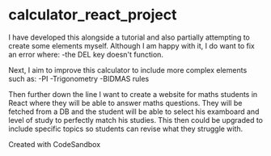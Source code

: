 # calculator_react_project
I have developed this alongside a tutorial and also partially attempting to create some elements myself.
Although I am happy with it, I do want to fix an error where:
-the DEL key doesn't function.

Next, I aim to improve this calculator to include more complex elements such as:
-PI
-Trigonometry
-BIDMAS rules

Then further down the line I want to create a website for maths students in React where they will be able to answer maths questions.
They will be fetched from a DB and the student will be able to select his examboard and level of study to perfectly match his studies.
This then could be upgraded to include specific topics so students can revise what they struggle with.

Created with CodeSandbox
